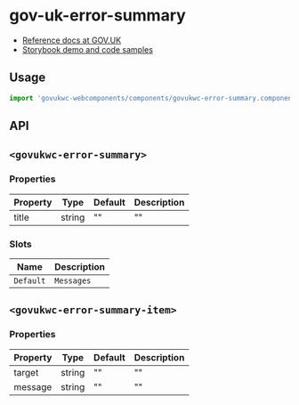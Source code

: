 # gov-uk-error-summary

- [Reference docs at GOV.UK](https://design-system.service.gov.uk/components/error-summary/)
- [Storybook demo and code samples](http://tgreyuk.github.io/govuk-webcomponents/storybook/?path=/story/error-summary/)

## Usage

```javascript
import 'govukwc-webcomponents/components/govukwc-error-summary.component.js';
```

## API

## `<govukwc-error-summary>`

### Properties

| Property  |  Type     | Default | Description |
|-----------|-----------|---------|-------------|
| title|string|""|""| 

### Slots

| Name  |  Description     |
|-----------|-----------|
| `Default` | `Messages` |

## `<govukwc-error-summary-item>`

### Properties

| Property  |  Type     | Default | Description |
|-----------|-----------|---------|-------------|
| target|string|""|""
| message|string|""|""| 

